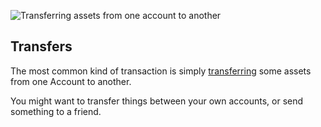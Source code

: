 ![Transferring assets from one account to another](/quests-images/key/4-KeyImage_SendAssetsQuest.webp)

## Transfers

The most common kind of transaction is simply [transferring](?glossaryAnchor=transfers) some assets from one Account to another.

You might want to transfer things between your own accounts, or send something to a friend.

